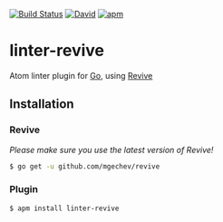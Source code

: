 [![Build Status](https://img.shields.io/endpoint.svg?url=https%3A%2F%2Factions-badge.atrox.dev%2Fmorphy2k%2Flinter-revive%2Fbadge&style=flat)](https://actions-badge.atrox.dev/morphy2k/linter-revive/goto)
[![David](https://david-dm.org/morphy2k/linter-revive.svg)](https://david-dm.org)
[![apm](https://img.shields.io/apm/v/linter-revive.svg)](https://atom.io/packages/linter-revive)

# linter-revive
Atom linter plugin for [Go](https://golang.org/), using [Revive](https://github.com/mgechev/revive)

## Installation

### Revive
*Please make sure you use the latest version of Revive!*
```BASH
$ go get -u github.com/mgechev/revive
```
### Plugin
```BASH
$ apm install linter-revive
```
